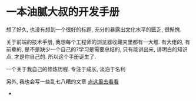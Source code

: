 # 一本油腻大叔的开发手册


想了好久, 也没有想到一个很好的标题, 充分的暴露出文化水平的匮乏, 很惭愧.

关于前端的技术手册, 我想每个工程师的浏览器收藏夹里都有一大堆. 有大佬的, 有前辈的, 是不是缺少一个自己的?学习是需要总结的, 只有能讲出来, 讲明白的知识点, 才是你自己的. 所以这个手册诞生了.

一个关于我自己的修炼历程. 专注于成长, 淡泊于名利

另外, 我也会写一些乱七八糟的文章 [点这里去看看](./article/)

* ​